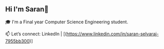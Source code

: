 ## Hi I'm Saran👋

🎓 I'm a Final year Computer Science Engineering student.

📫 Let’s connect: LinkedIn | [(https://www.linkedin.com/in/saran-selvaraj-7955bb300)]

